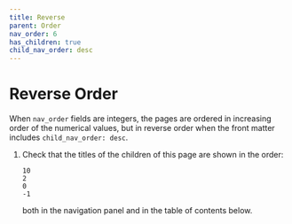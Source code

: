```yaml
---
title: Reverse
parent: Order
nav_order: 6
has_children: true
child_nav_order: desc
---
```


# Reverse Order

When `nav_order` fields are integers, the pages are ordered in increasing order of the numerical values,
but in reverse order when the front matter includes `child_nav_order: desc`.


1.  Check that the titles of the children of this page are shown in the order:
    
    ```
    10
    2
    0
    -1
    ```
    
    both in the navigation panel and in the table of contents below.
